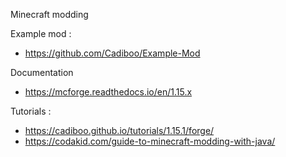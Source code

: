 Minecraft modding 


Example mod :
* https://github.com/Cadiboo/Example-Mod


Documentation
* https://mcforge.readthedocs.io/en/1.15.x


Tutorials :
* https://cadiboo.github.io/tutorials/1.15.1/forge/
* https://codakid.com/guide-to-minecraft-modding-with-java/